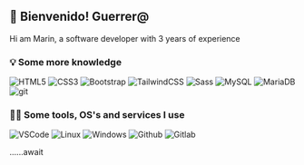 ## 👋 Bienvenido! Guerrer@

Hi am Marin, a software developer with 3 years of experience

### 💡 Some more knowledge

![HTML5](https://img.shields.io/badge/-HTML5-E34F26?style=flat-square&logo=html5&logoColor=white) ![CSS3](https://img.shields.io/badge/-CSS3-1572B6?style=flat-square&logo=css3&logoColor=white) ![Bootstrap](https://img.shields.io/badge/-Bootstrap-7952B3?style=flat-square&logo=bootstrap&logoColor=white) ![TailwindCSS](https://img.shields.io/badge/-TailwindCSS%20-38B2AC?style=flat-square&logo=tailwind-css&logoColor=white) ![Sass](https://img.shields.io/badge/-Sass-CC6699?style=flat-square&logo=sass&logoColor=white) ![MySQL](https://img.shields.io/badge/-MySQL-4479A1?style=flat-square&logo=mysql&logoColor=white) ![MariaDB](https://img.shields.io/badge/-MariaDB-003545?style=flat-square&logo=mariadb&logoColor=white) ![git](https://img.shields.io/badge/-git-F05032?style=flat-square&logo=git&logoColor=white)

### 🧑‍💻 Some tools, OS's and services I use

![VSCode](https://img.shields.io/badge/-VSCode-007ACC?style=flat-square&logo=visual-studio-code&logoColor=white) ![Linux](https://img.shields.io/badge/-Linux-FCC624?style=flat-square&logo=linux&logoColor=000) ![Windows](https://img.shields.io/badge/-Windows-0078D6?style=flat-square&logo=windows&logoColor=white) ![Github](https://img.shields.io/badge/-Github-181717?style=flat-square&logo=github&logoColor=white) ![Gitlab](https://img.shields.io/badge/-GitLab-FCA121?style=flat-square&logo=GitLab&color=000)
<br />

......await
